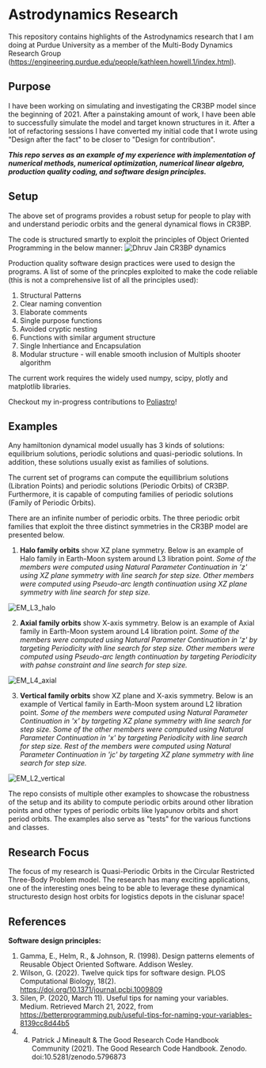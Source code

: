 # Astrodynamics Research

This repository contains highlights of the Astrodynamics research that I am doing at Purdue University as a member of the Multi-Body Dynamics Research Group (https://engineering.purdue.edu/people/kathleen.howell.1/index.html). 

## Purpose
I have been working on simulating and investigating the CR3BP model since the beginning of 2021. After a painstaking amount of work, I have been able to successfully simulate the model and target known structures in it. After a lot of refactoring sessions I have converted my initial code that I wrote using "Design after the fact" to be closer to "Design for contribution". 

_**This repo serves as an example of my experience with implementation of numerical methods, numerical optimization, numerical linear algebra, production quality coding, and software design principles.**_

## Setup
The above set of programs provides a robust setup for people to play with and understand periodic orbits and the general dynamical flows in CR3BP.

The code is structured smartly to exploit the principles of Object Oriented Programming in the below manner:
![Dhruv Jain CR3BP dynamics](https://user-images.githubusercontent.com/33181026/159374925-6fe2bf57-9155-48f8-9777-7d9618de9e03.png)

Production quality software  design practices were used to design the programs. A list of some of the princples exploited to make the code reliable (this is not a comprehensive list of all the principles used):
1. Structural Patterns
2. Clear naming convention
3. Elaborate comments
4. Single purpose functions
5. Avoided cryptic nesting
6. Functions with similar argument structure 
7. Single Inhertiance and Encapsulation
8. Modular structure - will enable smooth inclusion of Multipls shooter algorithm

The current work requires the widely used numpy, scipy, plotly and matplotlib libraries. 

Checkout my in-progress contributions to [Poliastro](https://docs.poliastro.space/en/stable/)!

## Examples

Any hamiltonion dynamical model usually has 3 kinds of solutions: equilibrium solutions, periodic solutions and quasi-periodic solutions. In addition, these solutions usually exist as families of solutions.

The current set of programs can compute the equillibrium solutions (Libration Points) and periodic solutions (Periodic Orbits) of CR3BP. Furthermore, it is capable of computing families of periodic solutions (Family of Periodic Orbits).

There are an infinite number of periodic orbits. The three periodic orbit families that exploit the three distinct symmetries in the CR3BP model are presented below.

1. **Halo family orbits** show XZ plane symmetry. Below is an example of Halo family in Earth-Moon system around L3 libration point. _Some of the members were computed using Natural Parameter Continuation in 'z' using XZ plane symmetry with line search for step size. Other members were computed using Pseudo-arc length continuation using XZ plane symmetry with line search for step size._

![EM_L3_halo](https://user-images.githubusercontent.com/33181026/159376462-be6147ef-a36a-4906-adf0-e8ef35c85bc1.png)

2. **Axial family orbits** show X-axis symmetry. Below is an example of Axial family in Earth-Moon system around L4 libration point. _Some of the members were computed using Natural Parameter Continuation in 'z' by targeting Periodicity with line search for step size. Other members were computed using Pseudo-arc length continuation by targeting Periodicity with pahse constraint and line search for step size._

![EM_L4_axial](https://user-images.githubusercontent.com/33181026/159376511-e3c40cf1-e7b9-47a4-b303-4098de09fbf0.png)

3. **Vertical family orbits** show XZ plane and X-axis symmetry. Below is an example of Vertical family in Earth-Moon system around L2 libration point. _Some of the members were computed using Natural Parameter Continuation in 'x' by targeting XZ plane symmetry with line search for step size. Some of the other members were computed using Natural Parameter Continuation in 'x' by targeting Periodicity with line search for step size. Rest of the members were computed using Natural Parameter Continuation in 'jc' by targeting XZ plane symmetry with line search for step size._

![EM_L2_vertical](https://user-images.githubusercontent.com/33181026/159376601-ca10cf77-0685-46d9-81b8-960a53461c56.png)

The repo consists of multiple other examples to showcase the robustness of the setup and its ability to compute periodic orbits around other libration points and other types of periodic orbits like lyapunov orbits and short period orbits. The examples also serve as "tests" for the various functions and classes.

## Research Focus
The focus of my research is Quasi-Periodic Orbits in the Circular Restricted Three-Body Problem model. The research has many exciting applications, one of the interesting ones being to be able to leverage these dynamical structuresto design host orbits for logistics depots in the cislunar space!

## References 
**Software design principles:**
1. Gamma, E., Helm, R., &amp; Johnson, R. (1998). Design patterns elements of Reusable Object Oriented Software. Addison Wesley. 
2. Wilson, G. (2022). Twelve quick tips for software design. PLOS Computational Biology, 18(2). https://doi.org/10.1371/journal.pcbi.1009809 
3. Silen, P. (2020, March 11). Useful tips for naming your variables. Medium. Retrieved March 21, 2022, from https://betterprogramming.pub/useful-tips-for-naming-your-variables-8139cc8d44b5 
4. 4. Patrick J Mineault & The Good Research Code Handbook Community (2021). The Good Research Code Handbook. Zenodo. doi:10.5281/zenodo.5796873
